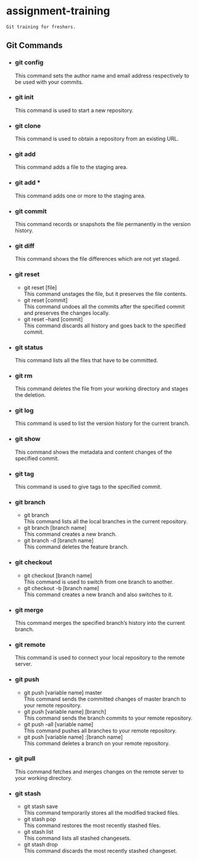 # assignment-training
```sh
Git training for freshers.
```
## Git Commands
* ### git config  
  This command sets the author name and email address respectively to be used with your commits. 
* ### git init  
  This command is used to start a new repository. 
* ### git clone  
  This command is used to obtain a repository from an existing URL. 
* ### git add  
  This command adds a file to the staging area. 
* ### git add *  
  This command adds one or more to the staging area.
* ### git commit  
  This command records or snapshots the file permanently in the version history. 
* ### git diff  
  This command shows the file differences which are not yet staged.  
* ### git reset
  * git reset [file]  
    This command unstages the file, but it preserves the file contents.
  * git reset [commit]   
    This command undoes all the commits after the specified commit and preserves the changes locally. 
  * git reset –hard [commit]  
    This command discards all history and goes back to the specified commit.
* ### git status  
  This command lists all the files that have to be committed. 
* ### git rm
  This command deletes the file from your working directory and stages the deletion.  
* ### git log
  This command is used to list the version history for the current branch.  
* ### git show  
  This command shows the metadata and content changes of the specified commit.  
* ### git tag  
  This command is used to give tags to the specified commit.  
* ### git branch  
  * git branch  
      This command lists all the local branches in the current repository. 
  * git branch [branch name]  
      This command creates a new branch.  
  * git branch -d [branch name]  
      This command deletes the feature branch. 
* ### git checkout  
  * git checkout [branch name]  
    This command is used to switch from one branch to another.  
  * git checkout -b [branch name]  
    This command creates a new branch and also switches to it. 
* ### git merge  
  This command merges the specified branch’s history into the current branch.  
* ### git remote  
  This command is used to connect your local repository to the remote server.  
* ### git push 
  * git push [variable name] master  
    This command sends the committed changes of master branch to your remote repository. 
  * git push [variable name] [branch]  
    This command sends the branch commits to your remote repository.  
  * git push –all [variable name]  
    This command pushes all branches to your remote repository.
  * git push [variable name] :[branch name]  
  This command deletes a branch on your remote repository.
* ### git pull  
  This command fetches and merges changes on the remote server to your working directory. 
* ### git stash  
  * git stash save  
  This command temporarily stores all the modified tracked files.
  * git stash pop  
  This command restores the most recently stashed files.
  * git stash list  
  This command lists all stashed changesets.
  * git stash drop  
  This command discards the most recently stashed changeset.
  
